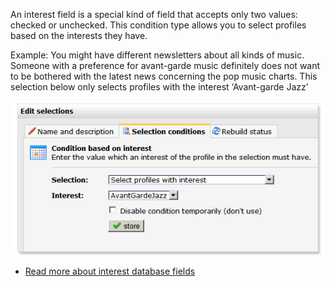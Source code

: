 An interest field is a special kind of field that accepts only two
values: checked or unchecked. This condition type allows you to select
profiles based on the interests they have.

Example: You might have different newsletters about all kinds of music.
Someone with a preference for avant-garde music definitely does not want
to be bothered with the latest news concerning the pop music charts.
This selection below only selects profiles with the interest
‘Avant-garde Jazz’

![](../images/conditioninterestfield.png)

-   [Read more about interest database
    fields](./working-with-interest-fields-and-groups.md)

